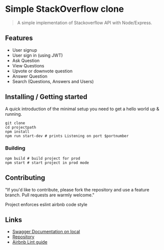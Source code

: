 # Simple StackOverflow clone

> A simple implementation of Stackoverflow API with Node/Express.

## Features

* User signup
* User sign in (using JWT)
* Ask Question
* View Questions
* Upvote or downvote question
* Answer Question
* Search (Questions, Answers and Users)

## Installing / Getting started

A quick introduction of the minimal setup you need to get a hello world up &
running.

```shell
git clone
cd projectpath
npm install
npm run start-dev # prints Listening on port $portnumber
```

### Building

```shell
npm build # build project for prod
npm start # start project in prod mode
```

## Contributing

"If you'd like to contribute, please fork the repository and use a feature
branch. Pull requests are warmly welcome."

Project enforces eslint airbnb code style

## Links

* [Swagger Documentation on local](http://host:port/api-docs)
* [Repository](https://github.com/Amyavow/stackoverflow-clone)
* [Airbnb Lint guide](https://github.com/airbnb/javascript)